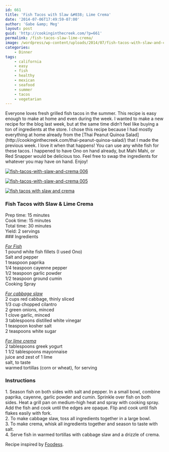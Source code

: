 ```yaml
---
id: 661
title: 'Fish Tacos with Slaw &#038; Lime Crema'
date: '2014-07-06T17:49:59-07:00'
author: 'Gabe &amp; Meg'
layout: post
guid: 'http://cookinginthecreek.com/?p=661'
permalink: /fish-tacos-slaw-lime-crema/
image: /wordpress/wp-content/uploads/2014/07/fish-tacos-with-slaw-and-crema-004.jpg
categories:
    - Dinner
tags:
    - california
    - easy
    - fish
    - healthy
    - mexican
    - seafood
    - summer
    - tacos
    - vegetarian
---
```


<div>Everyone loves fresh grilled fish tacos in the summer. This recipe is easy enough to make at home and even during the week. I wanted to make a new recipe for the blog last week, but at the same time didn’t feel like buying a ton of ingredients at the store. I chose this recipe because I had mostly everything at home already from the [Thai Peanut Quinoa Salad](http://cookinginthecreek.com/thai-peanut-quinoa-salad/) that I made the previous week. I love it when that happens! You can use any white fish for these tacos. I happened to have Ono on hand already, but Mahi Mahi, or Red Snapper would be delicious too. Feel free to swap the ingredients for whatever you may have on hand. Enjoy!

[![fish-tacos-with-slaw-and-crema 006](http://cookinginthecreek.com/wordpress/wp-content/uploads/2014/07/fish-tacos-with-slaw-and-crema-006-1024x681.jpg)](http://cookinginthecreek.com/wordpress/wp-content/uploads/2014/07/fish-tacos-with-slaw-and-crema-006.jpg)

[![fish-tacos-with-slaw-and-crema 005](http://cookinginthecreek.com/wordpress/wp-content/uploads/2014/07/fish-tacos-with-slaw-and-crema-005-1024x681.jpg)](http://cookinginthecreek.com/wordpress/wp-content/uploads/2014/07/fish-tacos-with-slaw-and-crema-005.jpg)

[![fish tacos with slaw and crema](http://cookinginthecreek.com/wordpress/wp-content/uploads/2014/07/fish-tacos-with-slaw-and-crema-004-1024x681.jpg)](http://cookinginthecreek.com/wordpress/wp-content/uploads/2014/07/fish-tacos-with-slaw-and-crema-004.jpg)


### Fish Tacos with Slaw &amp; Lime Crema

<div>Prep time: 15 minutes</div><div>Cook time: 15 minutes</div><div>Total time: 30 minutes</div><div>Yield: 2 servings</div></div>### Ingredients

*<span style="text-decoration: underline;">For Fish</span>*  
1 pound white fish fillets (I used Ono)  
Salt and pepper  
1 teaspoon paprika  
1/4 teaspoon cayenne pepper  
1/2 teaspoon garlic powder  
1/2 teaspoon ground cumin  
Cooking Spray

*<span style="text-decoration: underline;">For cabbage slaw</span>*  
2 cups red cabbage, thinly sliced  
1/3 cup chopped cilantro  
2 green onions, minced  
1 clove garlic, minced  
3 tablespoons distilled white vinegar  
1 teaspoon kosher salt  
2 teaspoons white sugar

*<span style="text-decoration: underline;">For lime crema</span>*  
2 tablespoons greek yogurt  
1 1/2 tablespoons mayonnaise  
juice and zest of 1 lime  
salt, to taste  
warmed tortillas (corn or wheat), for serving

### Instructions

1\. Season fish on both sides with salt and pepper. In a small bowl, combine paprika, cayenne, garlic powder and cumin. Sprinkle over fish on both sides. Heat a grill pan on medium-high heat and spray with cooking spray. Add the fish and cook until the edges are opaque. Flip and cook until fish flakes easily with fork.  
2\. To make cabbage slaw, toss all ingredients together in a large bowl.  
3\. To make crema, whisk all ingredients together and season to taste with salt.  
4\. Serve fish in warmed tortillas with cabbage slaw and a drizzle of crema.

Recipe inspired by [Foodess](http://foodess.com/2014/06/spicy-fish-tacos-with-cabbage-slaw-lime-crema/).